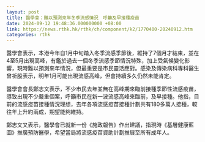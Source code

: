 ```yaml
---
layout: post
title: 醫學會：難以預測來年冬季流感情況　呼籲及早接種疫苗
date: 2024-09-12 19:48:36.000000000 +08:00
link: https://news.rthk.hk/rthk/ch/component/k2/1770400-20240912.htm
categories: rthk
---
```


醫學會表示，本港今年自1月中旬踏入冬季流感季節後，維持了7個月才結束，並在4至5月出現高峰，有鑑於過去一個冬季流感季節情況特殊，加上受氣候變化影響，現時難以預測來年情況，但最重要是市民靈活應對。感染及傳染病科專科醫生曾祈殷表示，明年1月可能出現流感高峰，但會持續多久仍然未能肯定。

醫學會會長鄭志文表示，不少市民去年並無在高峰期來臨前接種季節性流感疫苗，導致出現不少嚴重個案，呼籲市民在新一波流感高峰來臨前，及早接種。他指，目前的流感疫苗接種情況理想，去年各項流感疫苗接種計劃共有180多萬人接種，較往年上升約兩成，期望能夠維持。

鄭志文又表示，醫學會已就新一份《施政報告》作出建議，指現時《基層健康藍圖》推廣預防醫學，希望當局將流感疫苗資助計劃推展至所有成年人。
